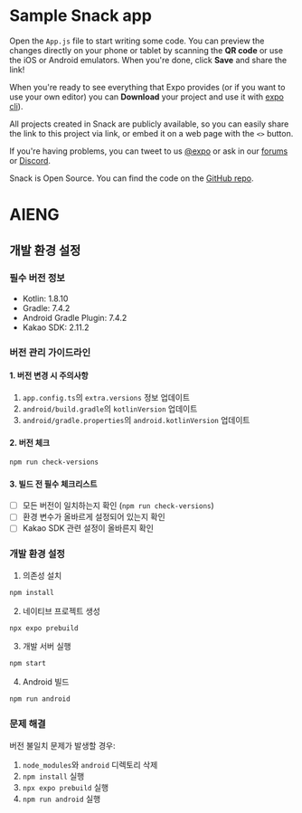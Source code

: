 # Sample Snack app

Open the `App.js` file to start writing some code. You can preview the changes directly on your phone or tablet by scanning the **QR code** or use the iOS or Android emulators. When you're done, click **Save** and share the link!

When you're ready to see everything that Expo provides (or if you want to use your own editor) you can **Download** your project and use it with [expo cli](https://docs.expo.dev/get-started/installation/#expo-cli)).

All projects created in Snack are publicly available, so you can easily share the link to this project via link, or embed it on a web page with the `<>` button.

If you're having problems, you can tweet to us [@expo](https://twitter.com/expo) or ask in our [forums](https://forums.expo.dev/c/expo-dev-tools/61) or [Discord](https://chat.expo.dev/).

Snack is Open Source. You can find the code on the [GitHub repo](https://github.com/expo/snack).

# AIENG

## 개발 환경 설정

### 필수 버전 정보

- Kotlin: 1.8.10
- Gradle: 7.4.2
- Android Gradle Plugin: 7.4.2
- Kakao SDK: 2.11.2

### 버전 관리 가이드라인

#### 1. 버전 변경 시 주의사항

1. `app.config.ts`의 `extra.versions` 정보 업데이트
2. `android/build.gradle`의 `kotlinVersion` 업데이트
3. `android/gradle.properties`의 `android.kotlinVersion` 업데이트

#### 2. 버전 체크

```bash
npm run check-versions
```

#### 3. 빌드 전 필수 체크리스트

- [ ] 모든 버전이 일치하는지 확인 (`npm run check-versions`)
- [ ] 환경 변수가 올바르게 설정되어 있는지 확인
- [ ] Kakao SDK 관련 설정이 올바른지 확인

### 개발 환경 설정

1. 의존성 설치

```bash
npm install
```

2. 네이티브 프로젝트 생성

```bash
npx expo prebuild
```

3. 개발 서버 실행

```bash
npm start
```

4. Android 빌드

```bash
npm run android
```

### 문제 해결

버전 불일치 문제가 발생할 경우:

1. `node_modules`와 `android` 디렉토리 삭제
2. `npm install` 실행
3. `npx expo prebuild` 실행
4. `npm run android` 실행

